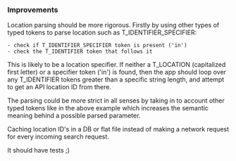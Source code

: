 ### Improvements

Location parsing should be more rigorous. Firstly by using other types of typed tokens to parse location such as T_IDENTIFIER_SPECIFIER:

    - check if T_IDENTIFIER_SPECIFIER token is present ('in')
    - check the T_IDENTIFIER token that follows it
    
This is likely to be a location specifier. If neither a T_LOCATION (capitalized first letter) or a specifier token ('in') is found, then the 
app should loop over any T_IDENTIFIER tokens greater than a specific string length, and attempt to get an API location ID from there. 

The parsing could be more strict in all senses by taking in to account other typed tokens like in the above example which increases the 
semantic meaning behind a possible parsed parameter.

Caching location ID's in a DB or flat file instead of making a network request for every incoming search request.

It should have tests ;) 
